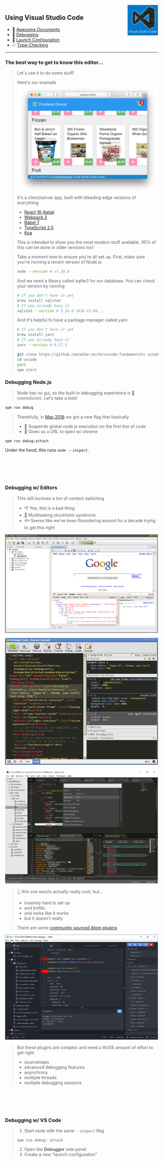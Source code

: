 <img align='right' height=100 src='../../public/vscode.jpg'>

## Using Visual Studio Code

* 📄 [Awesome Documents](./markdown.md)
* 🐞 [Debugging](./debugging.md)
* 🚀 [Launch Configuration](./launch-configuration.md)
* ✅ [Type-Checking](./type-checking.md)

---

### The best way to get to know this editor...

> Let's use it to do some stuff!

> Here's our example ![Frontend Grocer](../../public/grocer.png)
> It's a client/server app, built with bleeding edge versions of everything
>   - [React 16 (beta)](https://github.com/facebook/react/issues/10294)
>   - [Webpack 3](https://webpack.js.org/)
>   - [Babel 7](http://babeljs.io/)
>   - [TypeScript 2.5](https://blogs.msdn.microsoft.com/typescript/2017/08/31/announcing-typescript-2-5/)
>   - [Koa](http://koajs.com/)

> This is intended to show you the most modern stuff available. 95% of this can be done in older versions too!

> Take a moment now to ensure you're all set up.
>   First, make sure you're running a recent version of Node.js
>   ```sh
>   node --version # v7.10.0
>   ```
>   And we need a library called sqlite3 for our database. You can check your version by running
>   ```sh
>   # If you don't have it yet
>   brew install sqlite3
>   # If you already have it
>   sqlite3 --version # 3.16.0 2016-11-04...
>   ```
>   And it's helpful to have a package manager called yarn
>   ```sh
>   # If you don't have it yet
>   brew install yarn
>   # If you already have it
>   yarn --version # 0.27.5
>   ```
>   ```sh
>   git clone https://github.com/mike-north/vscode-fundamentals vscode
>   cd vscode
>   yarn
>   npm start
>   ```

### Debugging Node.js

> Node has no gui, so the built-in debugging experience is 🤢 (vomoticon). Let's take a look!

```sh
npm run debug
```

> Thankfully, in [May 2016](https://www.youtube.com/watch?v=x8u0n4dT-WI&feature=youtu.be&t=2571) we got a new flag that basically
>   - 🛑 Suspends global node.js execution on the first line of code
>   - 🔗 Gives us a URL to open w/ chrome

```sh
npm run debug:attach
```
Under the hood, this runs `node --inspect`.

<br><br><br><br>

### Debugging w/ Editors

> This still involves a ton of context switching
>   - 👎 Yes, this is a bad thing
>   - 🔫 Multitasking stockholm syndrome
>   - 🐟 Seems like we've been floundering around for a decade trying to get this right

![Netbeans as something nobody wants anymore](../../public/debugging/netbeans.png)

![Chrome Acting Like Sublime](../../public/debugging/chrome-as-sublime.png)

![Sublime Acting Like Chrome](../../public/debugging/sublime-as-chrome.png)

> 👆 this one was/is actually really cool, but...
> - insanely hard to set up
> - and brittle,
> - and looks like it works
> - but it doesn't really

> There are some [community sourced Atom plugins](https://atom.io/packages/node-debugger)

![Atom: node-debug](../../public/debugging/atom.jpg)

> But these plugins are complex and need a HUGE amount of effort to get right
>  - sourcemaps
>  - advanced debugging features
>  - asynchrony
>  - multiple threads
>  - multiple debugging sessions

<br><br><br><br>

### Debugging w/ VS Code

> 1. Start node with the same `--inspect` flag
> ```
> npm run debug: attach
> ```
> 2. Open the **Debugger** side panel
> 3. Create a new "launch configuration"
> 